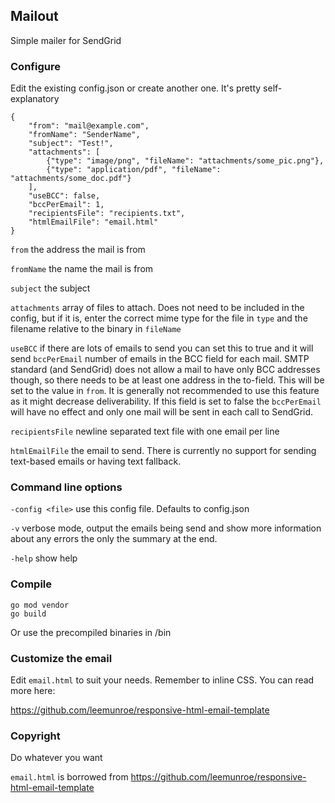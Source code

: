 ## Mailout

Simple mailer for SendGrid

### Configure

Edit the existing config.json or create another one.
It's pretty self-explanatory

    {
        "from": "mail@example.com",
        "fromName": "SenderName",
        "subject": "Test!",
        "attachments": [
            {"type": "image/png", "fileName": "attachments/some_pic.png"},
            {"type": "application/pdf", "fileName": "attachments/some_doc.pdf"}
        ],
        "useBCC": false,
        "bccPerEmail": 1,
        "recipientsFile": "recipients.txt",
        "htmlEmailFile": "email.html"
    }

`from` the address the mail is from

`fromName` the name the mail is from

`subject` the subject

`attachments` array of files to attach. Does not need to be included in the config, but if it is,
enter the correct mime type for the file in `type` and the filename relative
to the binary in `fileName`

`useBCC` if there are lots of emails to send you can set this to true
and it will send `bccPerEmail` number of emails in the BCC field for each mail.
SMTP standard (and SendGrid) does not allow a mail to have only
BCC addresses though, so there needs to be at least one address in the
to-field. This will be set to the value in `from`. It is generally not recommended
to use this feature as it might decrease deliverability. If this field is set to
false the `bccPerEmail` will have no effect and only one mail will be sent in each
call to SendGrid.

`recipientsFile` newline separated text file with one email per line

`htmlEmailFile` the email to send. There is currently no support for sending text-based emails or having text fallback.


### Command line options

`-config <file>` use this config file. Defaults to config.json

`-v` verbose mode, output the emails being send and show more
information about any errors the only the summary at the end.

`-help` show help

### Compile

    go mod vendor
    go build

Or use the precompiled binaries in /bin

### Customize the email

Edit `email.html` to suit your needs. Remember to inline CSS. You can read more here:

https://github.com/leemunroe/responsive-html-email-template

### Copyright

Do whatever you want

`email.html` is borrowed from
https://github.com/leemunroe/responsive-html-email-template